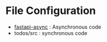 # File Configuration

 - [fastapi-async](https://github.com/hoya9802/FastAPI-Note/blob/main/fastapi-async/README.md) : Asynchronous code
 - todos/src : synchronous code
